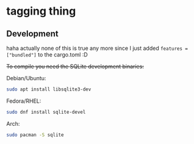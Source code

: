 # tagging thing

## Development

haha actually none of this is true any more since I just added
`features = ["bundled"]` to the cargo.toml :D

~~To compile you need the SQLite development binaries:~~

Debian/Ubuntu:

```bash
sudo apt install libsqlite3-dev
```

Fedora/RHEL:

```bash
sudo dnf install sqlite-devel
```

Arch:

```bash
sudo pacman -S sqlite
```
